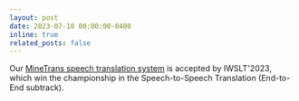 ```yaml
---
layout: post
date: 2023-07-10 00:00:00-0400
inline: true
related_posts: false
---
```


Our [MineTrans speech translation system](https://aclanthology.org/2023.iwslt-1.3/) is accepted by IWSLT'2023, which win the championship in the Speech-to-Speech Translation (End-to-End subtrack).
